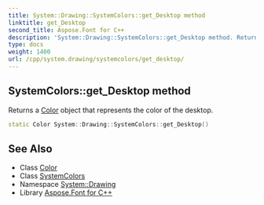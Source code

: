 ```yaml
---
title: System::Drawing::SystemColors::get_Desktop method
linktitle: get_Desktop
second_title: Aspose.Font for C++
description: 'System::Drawing::SystemColors::get_Desktop method. Returns a Color object that represents the color of the desktop in C++.'
type: docs
weight: 1400
url: /cpp/system.drawing/systemcolors/get_desktop/
---
```

## SystemColors::get_Desktop method


Returns a [Color](../../color/) object that represents the color of the desktop.

```cpp
static Color System::Drawing::SystemColors::get_Desktop()
```

## See Also

* Class [Color](../../color/)
* Class [SystemColors](../)
* Namespace [System::Drawing](../../)
* Library [Aspose.Font for C++](../../../)
